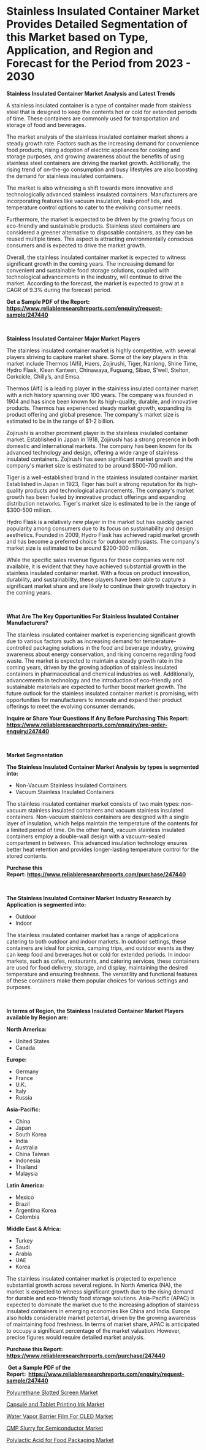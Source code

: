 <p><h1>Stainless Insulated Container Market Provides Detailed Segmentation of this Market based on Type, Application, and Region and Forecast for the Period from 2023 - 2030</h1></p><p><strong>Stainless Insulated Container Market Analysis and Latest Trends</strong></p>
<p><p>A stainless insulated container is a type of container made from stainless steel that is designed to keep the contents hot or cold for extended periods of time. These containers are commonly used for transportation and storage of food and beverages.</p><p>The market analysis of the stainless insulated container market shows a steady growth rate. Factors such as the increasing demand for convenience food products, rising adoption of electric appliances for cooking and storage purposes, and growing awareness about the benefits of using stainless steel containers are driving the market growth. Additionally, the rising trend of on-the-go consumption and busy lifestyles are also boosting the demand for stainless insulated containers.</p><p>The market is also witnessing a shift towards more innovative and technologically advanced stainless insulated containers. Manufacturers are incorporating features like vacuum insulation, leak-proof lids, and temperature control options to cater to the evolving consumer needs.</p><p>Furthermore, the market is expected to be driven by the growing focus on eco-friendly and sustainable products. Stainless steel containers are considered a greener alternative to disposable containers, as they can be reused multiple times. This aspect is attracting environmentally conscious consumers and is expected to drive the market growth.</p><p>Overall, the stainless insulated container market is expected to witness significant growth in the coming years. The increasing demand for convenient and sustainable food storage solutions, coupled with technological advancements in the industry, will continue to drive the market. According to the forecast, the market is expected to grow at a CAGR of 9.3% during the forecast period.</p></p>
<p><strong>Get a Sample PDF of the Report:&nbsp; <a href="https://www.reliableresearchreports.com/enquiry/request-sample/247440">https://www.reliableresearchreports.com/enquiry/request-sample/247440</a></strong></p>
<p>&nbsp;</p>
<p><strong>Stainless Insulated Container Major Market Players</strong></p>
<p><p>The stainless insulated container market is highly competitive, with several players striving to capture market share. Some of the key players in this market include Thermos (Alfi), Haers, Zojirushi, Tiger, Nanlong, Shine Time, Hydro Flask, Klean Kanteen, Chinawaya, Fuguang, Sibao, S’well, Stelton, Corkcicle, Chilly’s, and Emsa.</p><p>Thermos (Alfi) is a leading player in the stainless insulated container market with a rich history spanning over 100 years. The company was founded in 1904 and has since been known for its high-quality, durable, and innovative products. Thermos has experienced steady market growth, expanding its product offering and global presence. The company's market size is estimated to be in the range of $1-2 billion.</p><p>Zojirushi is another prominent player in the stainless insulated container market. Established in Japan in 1918, Zojirushi has a strong presence in both domestic and international markets. The company has been known for its advanced technology and design, offering a wide range of stainless insulated containers. Zojirushi has seen significant market growth and the company's market size is estimated to be around $500-700 million.</p><p>Tiger is a well-established brand in the stainless insulated container market. Established in Japan in 1923, Tiger has built a strong reputation for its high-quality products and technological advancements. The company's market growth has been fueled by innovative product offerings and expanding distribution networks. Tiger's market size is estimated to be in the range of $300-500 million.</p><p>Hydro Flask is a relatively new player in the market but has quickly gained popularity among consumers due to its focus on sustainability and design aesthetics. Founded in 2009, Hydro Flask has achieved rapid market growth and has become a preferred choice for outdoor enthusiasts. The company's market size is estimated to be around $200-300 million.</p><p>While the specific sales revenue figures for these companies were not available, it is evident that they have achieved substantial growth in the stainless insulated container market. With a focus on product innovation, durability, and sustainability, these players have been able to capture a significant market share and are likely to continue their growth trajectory in the coming years.</p></p>
<p>&nbsp;</p>
<p><strong>What Are The Key Opportunities For Stainless Insulated Container Manufacturers?</strong></p>
<p><p>The stainless insulated container market is experiencing significant growth due to various factors such as increasing demand for temperature-controlled packaging solutions in the food and beverage industry, growing awareness about energy conservation, and rising concerns regarding food waste. The market is expected to maintain a steady growth rate in the coming years, driven by the growing adoption of stainless insulated containers in pharmaceutical and chemical industries as well. Additionally, advancements in technology and the introduction of eco-friendly and sustainable materials are expected to further boost market growth. The future outlook for the stainless insulated container market is promising, with opportunities for manufacturers to innovate and expand their product offerings to meet the evolving consumer demands.</p></p>
<p><strong>Inquire or Share Your Questions If Any Before Purchasing This Report: <a href="https://www.reliableresearchreports.com/enquiry/pre-order-enquiry/247440">https://www.reliableresearchreports.com/enquiry/pre-order-enquiry/247440</a></strong></p>
<p>&nbsp;</p>
<p><strong>Market Segmentation</strong></p>
<p><strong>The Stainless Insulated Container Market Analysis by types is segmented into:</strong></p>
<p><ul><li>Non-Vacuum Stainless Insulated Containers</li><li>Vacuum Stainless Insulated Containers</li></ul></p>
<p><p>The stainless insulated container market consists of two main types: non-vacuum stainless insulated containers and vacuum stainless insulated containers. Non-vacuum stainless containers are designed with a single layer of insulation, which helps maintain the temperature of the contents for a limited period of time. On the other hand, vacuum stainless insulated containers employ a double-wall design with a vacuum-sealed compartment in between. This advanced insulation technology ensures better heat retention and provides longer-lasting temperature control for the stored contents.</p></p>
<p><strong>Purchase this Report:&nbsp;<a href="https://www.reliableresearchreports.com/purchase/247440">https://www.reliableresearchreports.com/purchase/247440</a></strong></p>
<p>&nbsp;</p>
<p><strong>The Stainless Insulated Container Market Industry Research by Application is segmented into:</strong></p>
<p><ul><li>Outdoor</li><li>Indoor</li></ul></p>
<p><p>The stainless insulated container market has a range of applications catering to both outdoor and indoor markets. In outdoor settings, these containers are ideal for picnics, camping trips, and outdoor events as they can keep food and beverages hot or cold for extended periods. In indoor markets, such as cafes, restaurants, and catering services, these containers are used for food delivery, storage, and display, maintaining the desired temperature and ensuring freshness. The versatility and functional features of these containers make them popular choices for various settings and purposes.</p></p>
<p>&nbsp;</p>
<p><strong>In terms of Region, the Stainless Insulated Container Market Players available by Region are:</strong></p>
<p>
    <p> <strong> North America: </strong>
        <ul>
            <li>United States</li>
            <li>Canada</li>
        </ul>
        </p> 
    <p> <strong> Europe: </strong>
        <ul>
            <li>Germany</li>
            <li>France</li>
            <li>U.K.</li>
            <li>Italy</li>
            <li>Russia</li>
        </ul>
        </p> 
    <p> <strong> Asia-Pacific: </strong>
        <ul>
            <li>China</li>
            <li>Japan</li>
            <li>South Korea</li>
            <li>India</li>
            <li>Australia</li>
            <li>China Taiwan</li>
            <li>Indonesia</li>
            <li>Thailand</li>
            <li>Malaysia</li>
        </ul>
        </p> 
    <p> <strong> Latin America: </strong>
        <ul>
            <li>Mexico</li>
            <li>Brazil</li>
            <li>Argentina Korea</li>
            <li>Colombia</li>
        </ul>
        </p> 
    <p> <strong> Middle East & Africa: </strong>
        <ul>
            <li>Turkey</li>
            <li>Saudi</li>
            <li>Arabia</li>
            <li>UAE</li>
            <li>Korea</li>
        </ul>
    </p>
    </p>
<p><p>The stainless insulated container market is projected to experience substantial growth across several regions. In North America (NA), the market is expected to witness significant growth due to the rising demand for durable and eco-friendly food storage solutions. Asia-Pacific (APAC) is expected to dominate the market due to the increasing adoption of stainless insulated containers in emerging economies like China and India. Europe also holds considerable market potential, driven by the growing awareness of maintaining food freshness. In terms of market share, APAC is anticipated to occupy a significant percentage of the market valuation. However, precise figures would require detailed market analysis.</p></p>
<p><strong>Purchase this Report: <a href="https://www.reliableresearchreports.com/purchase/247440">https://www.reliableresearchreports.com/purchase/247440</a></strong></p>
<p>&nbsp;<strong>Get a Sample PDF of the Report:&nbsp;&nbsp;<a href="https://www.reliableresearchreports.com/enquiry/request-sample/247440">https://www.reliableresearchreports.com/enquiry/request-sample/247440</a></strong></p>
<p><strong></strong></p>
<p><p><a href="https://medium.com/@sachintenrp23/polyurethane-slotted-screen-market-focuses-on-market-share-size-and-projected-forecast-till-2030-4f4a62c658d2">Polyurethane Slotted Screen Market</a></p><p><a href="https://medium.com/@robinsinghrp23/capsule-and-tablet-printing-ink-market-trends-forecast-and-competitive-analysis-to-2030-3014e884d74f">Capsule and Tablet Printing Ink Market</a></p><p><a href="https://medium.com/@mhdhonirp23/water-vapor-barrier-film-for-oled-market-share-evolution-and-market-growth-trends-2023-2030-6a04b5f64b7b">Water Vapor Barrier Film For OLED Market</a></p><p><a href="https://medium.com/@sureshrainarp23/cmp-slurry-for-semiconductor-market-trends-and-market-analysis-forecasted-for-period-2023-2030-0cef69013e9d">CMP Slurry for Semiconductor Market</a></p><p><a href="https://medium.com/@yuvrajsinghrp23/polylactic-acid-for-food-packaging-market-analysis-its-cagr-market-segmentation-and-global-ab877a0d4c73">Polylactic Acid for Food Packaging Market</a></p></p>